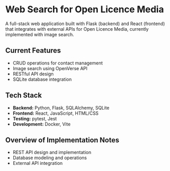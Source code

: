 # Web Search for Open Licence Media 

A full-stack web application built with Flask (backend) and React (frontend) that integrates with external APIs for Open Licence Media, currently implemented with image search.

## Current Features
- CRUD operations for contact management
- Image search using OpenVerse API
- RESTful API design
- SQLite database integration

## Tech Stack
- **Backend:** Python, Flask, SQLAlchemy, SQLite
- **Frontend:** React, JavaScript, HTML/CSS
- **Testing:** pytest, Jest
- **Development:** Docker, Vite

## Overview of Implementation Notes 
- REST API design and implementation
- Database modeling and operations
- External API integration
